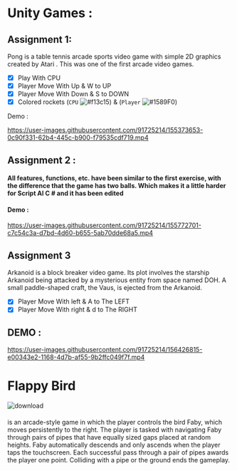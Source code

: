 # Unity Games :
## Assignment 1:
Pong is a table tennis arcade sports video game with simple 2D graphics created by Atari . This was one of the first arcade video games.
- [x] Play With CPU
- [x] Player Move With Up & W to UP
- [x] Player Move With Down & S to DOWN
- [x] Colored rockets (```CPU``` 
![#f13c15](https://via.placeholder.com/15/f13c15/000000?text=+)) & (```Player``` ![#1589F0](https://via.placeholder.com/15/1589F0/000000?text=+))

Demo :

https://user-images.githubusercontent.com/91725214/155373653-0c90f331-62b4-445c-b900-f79535cdf719.mp4

## Assignment 2 :
#### All features, functions, etc. have been similar to the first exercise, with the difference that the game has two balls. Which makes it a little harder for Script AI C # and it has been edited
#### Demo :

https://user-images.githubusercontent.com/91725214/155772701-c7c54c3a-d7bd-4d60-b655-5ab70dde68a5.mp4

## Assignment 3
Arkanoid is a block breaker video game. Its plot involves the starship Arkanoid being attacked by a mysterious entity from space named DOH. A small paddle-shaped craft, the Vaus, is ejected from the Arkanoid.
- [x] Player Move With left & A to The LEFT
- [x] Player Move With right & d to The RIGHT
## DEMO :
https://user-images.githubusercontent.com/91725214/156426815-e00343e2-1168-4d7b-af55-9b2ffc049f7f.mp4
# Flappy Bird 

![download](https://user-images.githubusercontent.com/91725214/157507928-89f85910-8ef5-4414-be13-faaa2c43a034.jpg)
#### 
is an arcade-style game in which the player controls the bird Faby, which moves persistently to the right. The player is tasked with navigating Faby through pairs of pipes that have equally sized gaps placed at random heights. Faby automatically descends and only ascends when the player taps the touchscreen. Each successful pass through a pair of pipes awards the player one point. Colliding with a pipe or the ground ends the gameplay.







 
